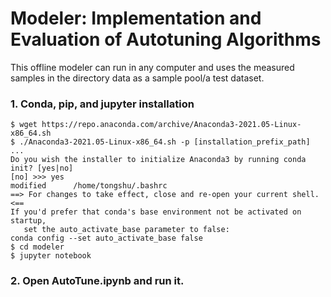 # Modeler: Implementation and Evaluation of Autotuning Algorithms
This offline modeler can run in any computer and uses the measured samples in the directory data as a sample pool/a test dataset.

### 1. Conda, pip, and jupyter installation
```
$ wget https://repo.anaconda.com/archive/Anaconda3-2021.05-Linux-x86_64.sh
$ ./Anaconda3-2021.05-Linux-x86_64.sh -p [installation_prefix_path]
...
Do you wish the installer to initialize Anaconda3 by running conda init? [yes|no]
[no] >>> yes
modified      /home/tongshu/.bashrc
==> For changes to take effect, close and re-open your current shell. <==
If you'd prefer that conda's base environment not be activated on startup,
   set the auto_activate_base parameter to false:
conda config --set auto_activate_base false
$ cd modeler
$ jupyter notebook
```
### 2. Open AutoTune.ipynb and run it.

